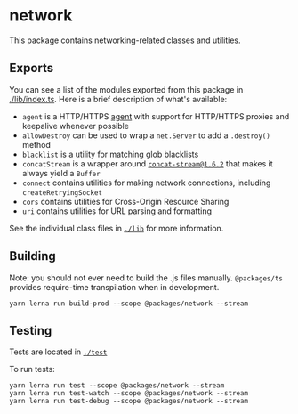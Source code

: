# network

This package contains networking-related classes and utilities.

## Exports

You can see a list of the modules exported from this package in [./lib/index.ts](./lib/index.ts). Here is a brief description of what's available:

* `agent` is a HTTP/HTTPS [agent][1] with support for HTTP/HTTPS proxies and keepalive whenever possible
* `allowDestroy` can be used to wrap a `net.Server` to add a `.destroy()` method
* `blacklist` is a utility for matching glob blacklists
* `concatStream` is a wrapper around [`concat-stream@1.6.2`][2] that makes it always yield a `Buffer`
* `connect` contains utilities for making network connections, including `createRetryingSocket`
* `cors` contains utilities for Cross-Origin Resource Sharing
* `uri` contains utilities for URL parsing and formatting

See the individual class files in [`./lib`](./lib) for more information.

## Building

Note: you should not ever need to build the .js files manually. `@packages/ts` provides require-time transpilation when in development.

```shell
yarn lerna run build-prod --scope @packages/network --stream
```

## Testing

Tests are located in [`./test`](./test)

To run tests:

```shell
yarn lerna run test --scope @packages/network --stream
yarn lerna run test-watch --scope @packages/network --stream
yarn lerna run test-debug --scope @packages/network --stream
```

[1]: https://devdocs.io/node/http#http_class_http_agent
[2]: https://github.com/maxogden/concat-stream/tree/v1.6.2
